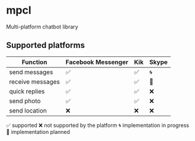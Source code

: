 # mpcl
Multi-platform chatbot library

## Supported platforms

| Function         | Facebook Messenger | Kik | Skype |
| ---------------- | ------------------ | --- | ----  |
| send messages    | ✅                 | ✅  | 🌀   |
| receive messages | ✅                 | ✅  | 🔆   |
| quick replies    | ✅                 | ✅  | ❌   |
| send photo       | ✅                 | ✅  | ❌   |
| send location    | ❌                 | ❌  | ❌   |

✅ supported
❌ not supported by the platform
🌀 implementation in progress
🔆 implementation planned
